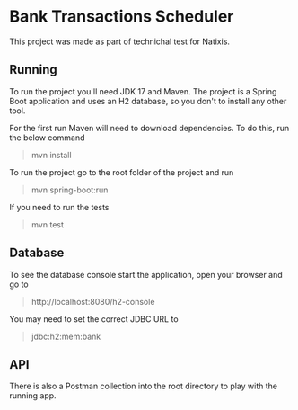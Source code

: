 # Bank Transactions Scheduler

This project was made as part of technichal test for Natixis.

## Running
To run the project you'll need JDK 17 and Maven. The project is a Spring Boot application and uses an H2 database, so you don't to install any other tool.

For the first run Maven will need to download dependencies. To do this, run the below command
> mvn install

To run the project go to the root folder of the project and run
> mvn spring-boot:run

If you need to run the tests
> mvn test

## Database
To see the database console start the application, open your browser and go to 
> http://localhost:8080/h2-console

You may need to set the correct JDBC URL to
> jdbc:h2:mem:bank

## API
There is also a Postman collection into the root directory to play with the running app.

